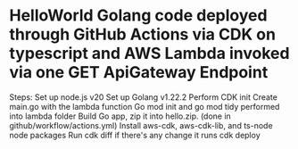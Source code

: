 # HelloWorld Golang code deployed through GitHub Actions via CDK on typescript and AWS Lambda invoked via one GET ApiGateway Endpoint

Steps:
Set up node.js v20
Set up Golang v1.22.2
Perform CDK init
Create main.go with the lambda function
Go mod init and go mod tidy performed into lambda folder
Build Go app, zip it into hello.zip. (done in github/workflow/actions.yml)
Install aws-cdk, aws-cdk-lib, and ts-node node packages
Run cdk diff if there's any change it runs cdk deploy
